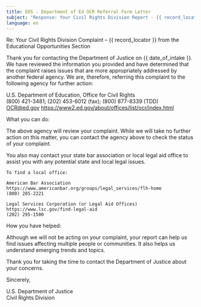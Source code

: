```yaml
---
title: EOS - Department of Ed OCR Referral Form Letter
subject: "Response: Your Civil Rights Division Report - {{ record_locator }} from Educational Opportunities Section"
language: en
---
```

Re: Your Civil Rights Division Complaint – {{ record_locator }} from the Educational Opportunities Section

Thank you for contacting the Department of Justice on {{ date_of_intake }}.  We have reviewed the information you provided and have determined that the complaint raises issues that are more appropriately addressed by another federal agency.  We are, therefore, referring this complaint to the following agency for further action:

U.S. Department of Education, Office for Civil Rights  
(800) 421-3481; (202) 453-6012 (fax); (800) 877-8339 (TDD)  
OCR@ed.gov
https://www2.ed.gov/about/offices/list/ocr/index.html 

What you can do:

The above agency will review your complaint.  While we will take no further action on this matter, you can contact the agency above to check the status of your complaint.

You also may contact your state bar association or local legal aid office to assist you with any potential state and local legal issues.

    To find a local office:

    American Bar Association
    https://www.americanbar.org/groups/legal_services/flh-home
    (800) 285-2221

    Legal Services Corporation (or Legal Aid Offices)
    https://www.lsc.gov/find-legal-aid 
    (202) 295-1500

How you have helped:

Although we will not be acting on your complaint, your report can help us find issues affecting multiple people or communities.  It also helps us understand emerging trends and topics.

Thank you for taking the time to contact the Department of Justice about your concerns.

Sincerely,

U.S. Department of Justice  
Civil Rights Division
